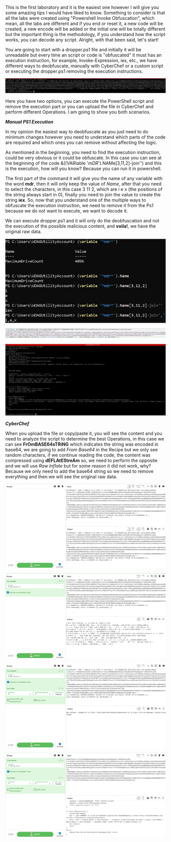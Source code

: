 This is the first laboratory and it is the easiest one however I will give you some amazing tips I would have liked to know. Something to consider is that all the labs were created using "Powershell Invoke Obfuscation", which mean, all the labs are different and if you end or reset it, a new code will be created, a new encode will be added or the initial one will be totally different but the important thing is the methodology, if you understand how the script works, you can decode any script. Alright, with that been said, let's start!

You are going to start with a dropper.ps1 file and initially it will be unreadable but every time an script or code is "obfuscated" it must has an execution instruction, for example, Invoke-Expression, iex, etc., we have different ways to deobfuscate, manually with CyberChef or a custom script or executing the dropper.ps1 removing the execution instructions. 

![Image Description](/Blue%20Team/Uploads/Ep.1%20dropper.png)

Here you have two options, you can execute the PowerShell script and remove the execution part or you can upload the file in CyberChef and perform different Operations. I am going to show you both scenarios.

***Manual PS1 Execution***

In my opinion the easiest way to deobfuscate as you just need to do minimum changes however you need to understand which parts of the code are required and which ones you can remove without affecting the logic.

As mentioned in the beginning, you need to find the execution instruction, could be very obvious or it could be obfuscate. In this case you can see at the beginning of the code &((VARIable '*mDR*').NAMe[3,11,2]-join'') and this is the execution, how will you know? Because you can run it in powershell.

The first part of the command it will give you the name of any variable with the word **mdr**, then it will only keep the value of *Name*, after that you need to select the characters, in this case 3 11 2, which are i e x (the positions of the string always start in 0), finally you need to join the value to create the string **iex**. So, now that you understand one of the multiple ways to obfuscate the execution instruction, we need to remove it from the Ps1 because we do not want to execute, we want to decode it.

We can execute dropper.ps1 and it will only do the deobfuscation and not the execution of the possible malicious content, and **voila!**, we have the original raw data.

![Image Description](/Blue%20Team/Uploads/manual.png)

![Image Description](/Blue%20Team/Uploads/iexmanual.png)

![Image Description](/Blue%20Team/Uploads/ps1manual.png)


***CyberChef***

When you upload the file or copy/paste it, you will see the content and you need to analyze the script to determine the best Operations, in this case we can see **FrOmBASE64sTRiNG** which indicates the string was encoded in base64, we are going to add *From Base64* in the Recipe but we only see random characters, if we continue reading the code, the content was compressed using **dEFLAtEStreAm** so, we need to perform the opposite and we will use *Raw Inflate* but for some reason it did not work, why? Because we only need to add the base64 string so we need to remove everything and then we will see the original raw data.

![Image Description](/Blue%20Team/Uploads/original.png)

![Image Description](/Blue%20Team/Uploads/obase64.png)

![Image Description](/Blue%20Team/Uploads/oinflate.png)

![Image Description](/Blue%20Team/Uploads/final.png)
